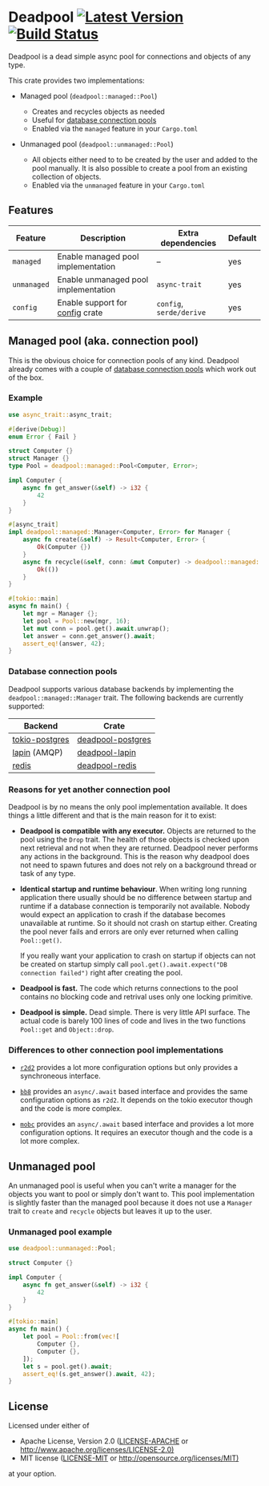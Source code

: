 # Deadpool [![Latest Version](https://img.shields.io/crates/v/deadpool.svg)](https://crates.io/crates/deadpool) [![Build Status](https://travis-ci.org/bikeshedder/deadpool.svg?branch=master)](https://travis-ci.org/bikeshedder/deadpool)

Deadpool is a dead simple async pool for connections and objects
of any type.

This crate provides two implementations:

- Managed pool (`deadpool::managed::Pool`)  
  - Creates and recycles objects as needed  
  - Useful for [database connection pools](#database-connection-pools)
  - Enabled via the `managed` feature in your `Cargo.toml`

- Unmanaged pool (`deadpool::unmanaged::Pool`)  
  - All objects either need to to be created by the user and added to the
    pool manually. It is also possible to create a pool from an existing
    collection of objects.
  - Enabled via the `unmanaged` feature in your `Cargo.toml`

## Features

| Feature | Description | Extra dependencies | Default |
| ------- | ----------- | ------------------ | ------- |
| `managed` | Enable managed pool implementation | – | yes |
| `unmanaged` | Enable unmanaged pool implementation | `async-trait` | yes |
| `config` | Enable support for [config](https://crates.io/crates/config) crate | `config`, `serde/derive` | yes |

## Managed pool (aka. connection pool)

This is the obvious choice for connection pools of any kind. Deadpool already
comes with a couple of [database connection pools](#database-connection-pools)
which work out of the box.

### Example

```rust
use async_trait::async_trait;

#[derive(Debug)]
enum Error { Fail }

struct Computer {}
struct Manager {}
type Pool = deadpool::managed::Pool<Computer, Error>;

impl Computer {
    async fn get_answer(&self) -> i32 {
        42
    }
}

#[async_trait]
impl deadpool::managed::Manager<Computer, Error> for Manager {
    async fn create(&self) -> Result<Computer, Error> {
        Ok(Computer {})
    }
    async fn recycle(&self, conn: &mut Computer) -> deadpool::managed::RecycleResult<Error> {
        Ok(())
    }
}

#[tokio::main]
async fn main() {
    let mgr = Manager {};
    let pool = Pool::new(mgr, 16);
    let mut conn = pool.get().await.unwrap();
    let answer = conn.get_answer().await;
    assert_eq!(answer, 42);
}
```

### Database connection pools

Deadpool supports various database backends by implementing the
`deadpool::managed::Manager` trait. The following backends are
currently supported:

Backend                                                     | Crate
----------------------------------------------------------- | -----
[tokio-postgres](https://crates.io/crates/tokio-postgres)   | [deadpool-postgres](https://crates.io/crates/deadpool-postgres)
[lapin](https://crates.io/crates/lapin) (AMQP)              | [deadpool-lapin](https://crates.io/crates/deadpool-lapin)
[redis](https://crates.io/crates/redis)                     | [deadpool-redis](https://crates.io/crates/deadpool-redis)

### Reasons for yet another connection pool

Deadpool is by no means the only pool implementation available. It does
things a little different and that is the main reason for it to exist:

- **Deadpool is compatible with any executor.** Objects are returned to the
  pool using the `Drop` trait. The health of those objects is checked upon
  next retrieval and not when they are returned. Deadpool never performs any
  actions in the background. This is the reason why deadpool does not need
  to spawn futures and does not rely on a background thread or task of any
  type.

- **Identical startup and runtime behaviour**. When writing long running
  application there usually should be no difference between startup and
  runtime if a database connection is temporarily not available. Nobody
  would expect an application to crash if the database becomes unavailable
  at runtime. So it should not crash on startup either. Creating the pool
  never fails and errors are only ever returned when calling `Pool::get()`.

  If you really want your application to crash on startup if objects can
  not be created on startup simply call
  `pool.get().await.expect("DB connection failed")` right after creating
  the pool.

- **Deadpool is fast.** The code which returns connections to the pool
  contains no blocking code and retrival uses only one locking primitive.

- **Deadpool is simple.** Dead simple. There is very little API surface.
  The actual code is barely 100 lines of code and lives in the two functions
  `Pool::get` and `Object::drop`.

### Differences to other connection pool implementations

- [`r2d2`](https://crates.io/crates/r2d2) provides a lot more configuration
  options but only provides a synchroneous interface.

- [`bb8`](https://crates.io/crates/bb8) provides an `async/.await` based
  interface and provides the same configuration options as `r2d2`. It
  depends on the tokio executor though and the code is more complex.

- [`mobc`](https://crates.io/crates/mobc) provides an `async/.await` based
  interface and provides a lot more configuration options. It requires an
  executor though and the code is a lot more complex.

## Unmanaged pool

An unmanaged pool is useful when you can't write a manager for the objects
you want to pool or simply don't want to. This pool implementation is slightly
faster than the managed pool because it does not use a `Manager` trait to
`create` and `recycle` objects but leaves it up to the user.

### Unmanaged pool example

```rust
use deadpool::unmanaged::Pool;

struct Computer {}

impl Computer {
    async fn get_answer(&self) -> i32 {
        42
    }
}

#[tokio::main]
async fn main() {
    let pool = Pool::from(vec![
        Computer {},
        Computer {},
    ]);
    let s = pool.get().await;
    assert_eq!(s.get_answer().await, 42);
}
```

## License

Licensed under either of

- Apache License, Version 2.0 ([LICENSE-APACHE](LICENSE-APACHE) or <http://www.apache.org/licenses/LICENSE-2.0)>
- MIT license ([LICENSE-MIT](LICENSE-MIT) or <http://opensource.org/licenses/MIT)>

at your option.
